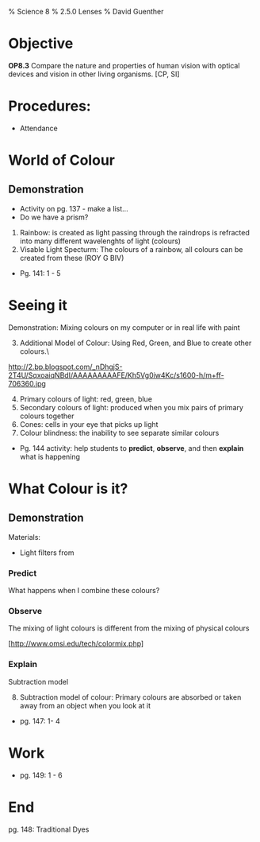 % Science 8
% 2.5.0 Lenses
% David Guenther

# Objective

**OP8.3** Compare the nature and properties of human vision with optical devices and vision in other living organisms. [CP, SI]

# Procedures:

* Attendance

# World of Colour

## Demonstration

* Activity on pg. 137 - make a list...
* Do we have a prism?


1. Rainbow: is created as light passing through the raindrops is refracted into many different wavelenghts of light (colours)
2. Visable Light Specturm: The colours of a rainbow, all colours can be created from these (ROY G BIV)

* Pg. 141: 1 - 5


# Seeing it

Demonstration: Mixing colours on my computer or in real life with paint

3. Additional Model of Colour: Using Red, Green, and Blue to create other colours.\

http://2.bp.blogspot.com/_nDhgjS-2T4U/SqxoaiqNBdI/AAAAAAAAAFE/Kh5Vg0iw4Kc/s1600-h/m+ff-706360.jpg

4. Primary colours of light: red, green, blue
5. Secondary colours of light: produced when you mix pairs of primary colours together
6. Cones: cells in your eye that picks up light
7. Colour blindness: the inability to see separate similar colours

* Pg. 144 activity: help students to **predict**, **observe**, and then **explain** what is happening

# What Colour is it?

## Demonstration

Materials:
* Light filters from 

### Predict 

What happens when I combine these colours?

### Observe

The mixing of light colours is different from the mixing of physical colours

[http://www.omsi.edu/tech/colormix.php]

### Explain

Subtraction model

8. Subtraction model of colour: Primary colours are absorbed or taken away from an object when you look at it

* pg. 147: 1- 4


# Work

* pg. 149: 1 - 6

# End

pg. 148: Traditional Dyes
